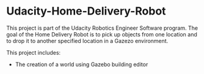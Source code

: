 # Udacity-Home-Delivery-Robot
This project is part of the Udacity Robotics Engineer Software program.  The goal of the Home Delivery Robot is to pick up objects from one location and to drop it to another specified location in a Gazezo environment.

This project includes:
- The creation of a world using Gazebo building editor
